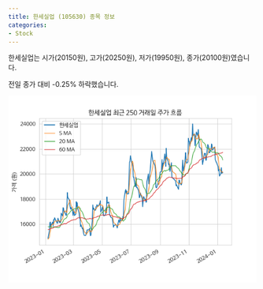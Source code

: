 ```yaml
---
title: 한세실업 (105630) 종목 정보
categories:
- Stock
---
```


한세실업는 시가(20150원), 고가(20250원), 저가(19950원), 종가(20100원)였습니다.

전일 종가 대비 -0.25% 하락했습니다.

<!-- more -->

![105630](/assets/stock_images/105630.png)